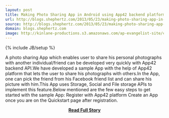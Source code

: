 ```yaml
---
layout: post
title: Making Photo Sharing App in Android using App42 backend platform
url: http://blogs.shephertz.com/2013/05/23/making-photo-sharing-app-in-android-using-app42-backend-platform/
source: http://blogs.shephertz.com/2013/05/23/making-photo-sharing-app-in-android-using-app42-backend-platform/
domain: blogs.shephertz.com
image: http://kinlane-productions.s3.amazonaws.com/ap-evangelist-site/curated/screenshots/8945_blogs_shephertz_com.png
---
```

{% include JB/setup %}<p>A photo sharing App which enables user to share his personal photographs with another individual/friend can be developed very quickly with App42 backend API.We have developed a sample App with the help of App42 platform that lets the user to share his photographs with others.In the App, one can pick the friend from his Facebook friend list and can share his picture with him.This App uses Storage, Social and File storage APIs to implement this feature.Below mentioned are the few easy steps to get started with the sample App: Register with App42 platform Create an App once you are on the Quickstart page after registration.</p>
<center><p><a href="http://blogs.shephertz.com/2013/05/23/making-photo-sharing-app-in-android-using-app42-backend-platform/" style='padding:25px; font-sze:18px; font-weight: bold;'>Read Full Story</a></p></center>
